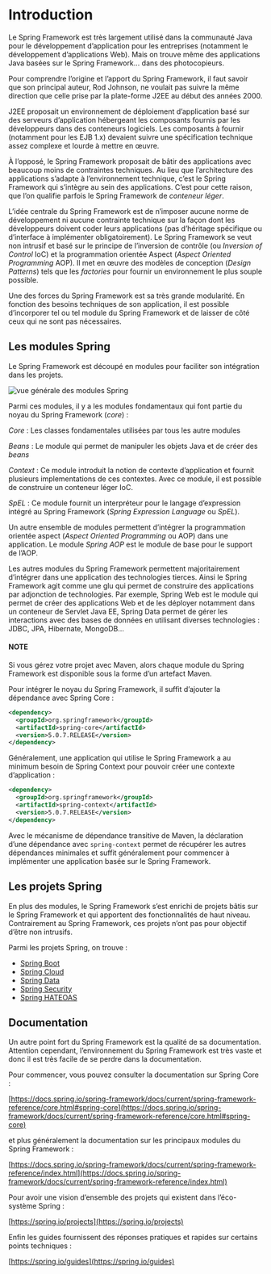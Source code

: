 # Introduction

Le Spring Framework est très largement utilisé dans la communauté Java pour le
développement d’application pour les entreprises (notamment le développement d’applications
Web). Mais on trouve même des applications Java basées sur le Spring Framework…
dans des photocopieurs.

Pour comprendre l’origine et l’apport du Spring Framework, il faut savoir que
son principal auteur, Rod Johnson, ne voulait pas suivre la même direction que
celle prise par la plate-forme J2EE au début des années 2000.

J2EE proposait un environnement de déploiement d’application basé sur des serveurs
d’application hébergeant les composants fournis par les développeurs
dans des conteneurs logiciels. Les composants à fournir (notamment pour les EJB 1.x)
devaient suivre une spécification technique assez complexe et lourde à mettre en
œuvre.

À l’opposé, le Spring Framework proposait de bâtir des applications avec
beaucoup moins de contraintes techniques. Au lieu que l’architecture des applications
s’adapte à l’environnement technique, c’est le Spring Framework qui s’intègre
au sein des applications. C’est pour cette raison, que l’on qualifie parfois
le Spring Framework de *conteneur léger*.

L’idée centrale du Spring Framework est de n’imposer aucune norme de développement
ni aucune contrainte technique sur la façon dont les développeurs doivent coder
leurs applications (pas d’héritage spécifique ou d’interface à implémenter obligatoirement).
Le Spring Framework se veut non intrusif et basé sur le principe de l’inversion
de contrôle (ou *Inversion of Control* IoC) et la programmation orientée Aspect
(*Aspect Oriented Programming* AOP). Il met en œuvre des modèles de conception
(*Design Patterns*) tels que les *factories* pour fournir un environnement le plus souple possible.

Une des forces du Spring Framework est sa très grande modularité. En fonction
des besoins techniques de son application, il est possible d’incorporer tel ou
tel module du Spring Framework et de laisser de côté ceux qui ne sont pas
nécessaires.

## Les modules Spring

Le Spring Framework est découpé en modules pour faciliter son intégration
dans les projets.

![vue générale des modules Spring](spring_framework/assets/spring_modules.png)

Parmi ces modules, il y a les modules fondamentaux qui font partie du noyau
du Spring Framework (*core*) :

*Core*
: Les classes fondamentales utilisées par tous les autre modules

*Beans*
: Le module qui permet de manipuler les objets Java et de créer des *beans*

*Context*
: Ce module introduit la notion de contexte d’application et fournit plusieurs implementations
  de ces contextes. Avec ce module, il est possible de construire un conteneur
  léger IoC.

*SpEL*
: Ce module fournit un interpréteur pour le langage d’expression intégré au
  Spring Framework (*Spring Expression Language* ou *SpEL*).

Un autre ensemble de modules permettent d’intégrer la programmation orientée
aspect (*Aspect Oriented Programming* ou AOP) dans une application. Le module
*Spring AOP* est le module de base pour le support de l’AOP.

Les autres modules du Spring Framework permettent majoritairement d’intégrer
dans une application des technologies tierces. Ainsi le Spring Framework agit
comme une glu qui permet de construire des applications par adjonction de
technologies. Par exemple, Spring Web est le module qui permet de créer
des applications Web et de les déployer notamment dans un conteneur
de Servlet Java EE, Spring Data permet de gérer les interactions avec
des bases de données en utilisant diverses technologies : JDBC, JPA, Hibernate, MongoDB…

#### NOTE
Si vous gérez votre projet avec Maven, alors chaque
module du Spring Framework est disponible sous la forme d’un artefact Maven.

Pour intégrer le noyau du Spring Framework, il suffit d’ajouter la dépendance
avec Spring Core :

```xml
<dependency>
  <groupId>org.springframework</groupId>
  <artifactId>spring-core</artifactId>
  <version>5.0.7.RELEASE</version>
</dependency>
```

Généralement, une application qui utilise le Spring Framework a au minimum
besoin de Spring Context pour pouvoir créer une contexte d’application :

```xml
<dependency>
  <groupId>org.springframework</groupId>
  <artifactId>spring-context</artifactId>
  <version>5.0.7.RELEASE</version>
</dependency>
```

Avec le mécanisme de dépendance transitive de Maven, la déclaration d’une dépendance
avec `spring-context` permet de récupérer les autres dépendances minimales
et suffit généralement pour commencer à implémenter une application basée sur
le Spring Framework.

## Les projets Spring

En plus des modules, le Spring Framework s’est enrichi de projets bâtis sur le
Spring Framework et qui apportent des fonctionnalités de haut niveau. Contrairement
au Spring Framework, ces projets n’ont pas pour objectif d’être non intrusifs.

Parmi les projets Spring, on trouve :

* [Spring Boot](https://spring.io/projects/spring-boot)
* [Spring Cloud](https://projects.spring.io/spring-cloud)
* [Spring Data](https://spring.io/projects/spring-data)
* [Spring Security](https://spring.io/projects/spring-security)
* [Spring HATEOAS](https://spring.io/projects/spring-hateoas)

## Documentation

Un autre point fort du Spring Framework est la qualité de sa documentation.
Attention cependant, l’environnement du Spring Framework est très vaste et
donc il est très facile de se perdre dans la documentation.

Pour commencer, vous pouvez consulter la documentation sur Spring Core :

[https://docs.spring.io/spring-framework/docs/current/spring-framework-reference/core.html#spring-core](https://docs.spring.io/spring-framework/docs/current/spring-framework-reference/core.html#spring-core)

et plus généralement la documentation sur les principaux modules du Spring Framework :

[https://docs.spring.io/spring-framework/docs/current/spring-framework-reference/index.html](https://docs.spring.io/spring-framework/docs/current/spring-framework-reference/index.html)

Pour avoir une vision d’ensemble des projets qui existent dans l’éco-système Spring :

[https://spring.io/projects](https://spring.io/projects)

Enfin les guides fournissent des réponses pratiques et rapides sur certains
points techniques :

[https://spring.io/guides](https://spring.io/guides)
